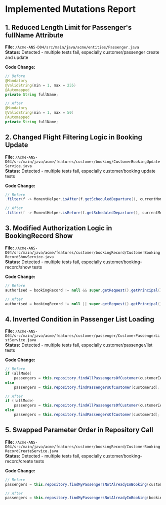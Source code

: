 # Implemented Mutations Report

## 1. Reduced Length Limit for Passenger's fullName Attribute

**File:** `/Acme-ANS-D04/src/main/java/acme/entities/Passenger.java`  
**Status:** Detected - multiple tests fail, especially customer/passenger create and update

**Code Change:**
```java
// Before
@Mandatory
@ValidString(min = 1, max = 255)
@Automapped
private String fullName;

// After
@Mandatory
@ValidString(min = 1, max = 50)
@Automapped
private String fullName;
```

## 2. Changed Flight Filtering Logic in Booking Update

**File:** `/Acme-ANS-D04/src/main/java/acme/features/customer/booking/CustomerBookingUpdateService.java`  
**Status:** Detected - multiple tests fail, especially customer/booking update tests

**Code Change:**
```java
// Before
.filter(f -> MomentHelper.isAfter(f.getScheduledDeparture(), currentMoment))

// After
.filter(f -> MomentHelper.isBefore(f.getScheduledDeparture(), currentMoment))
```

## 3. Modified Authorization Logic in BookingRecord Show

**File:** `/Acme-ANS-D04/src/main/java/acme/features/customer/bookingRecord/CustomerBookingRecordShowService.java`  
**Status:** Detected - multiple tests fail, especially customer/booking-record/show tests

**Code Change:**
```java
// Before
authorised = bookingRecord != null && super.getRequest().getPrincipal().getActiveRealm().equals(booking.getCustomer());

// After
authorised = bookingRecord != null || super.getRequest().getPrincipal().getActiveRealm().equals(booking.getCustomer());
```

## 4. Inverted Condition in Passenger List Loading

**File:** `/Acme-ANS-D04/src/main/java/acme/features/customer/passenger/CustomerPassengerListService.java`  
**Status:** Detected - multiple tests fail, especially customer/passenger/list tests

**Code Change:**
```java
// Before
if (allMode)
    passengers = this.repository.findAllPassengersOfCustomer(customerId);
else
    passengers = this.repository.findPassengersOfCustomer(customerId);

// After
if (!allMode)
    passengers = this.repository.findAllPassengersOfCustomer(customerId);
else
    passengers = this.repository.findPassengersOfCustomer(customerId);
```

## 5. Swapped Parameter Order in Repository Call

**File:** `/Acme-ANS-D04/src/main/java/acme/features/customer/bookingRecord/CustomerBookingRecordCreateService.java`  
**Status:** Detected - multiple tests fail, especially customer/booking-record/create tests

**Code Change:**
```java
// Before
passengers = this.repository.findMyPassengersNotAlreadyInBooking(customerId, bookingId);

// After
passengers = this.repository.findMyPassengersNotAlreadyInBooking(bookingId, customerId);
```
